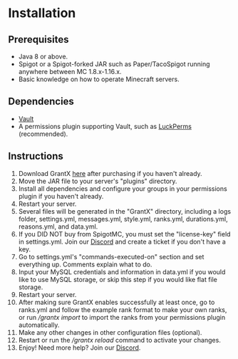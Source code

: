 # Installation

## Prerequisites
* Java 8 or above.
* Spigot or a Spigot-forked JAR such as Paper/TacoSpigot running anywhere between MC 1.8.x-1.16.x.
* Basic knowledge on how to operate Minecraft servers.

## Dependencies
* [Vault](https://dev.bukkit.org/projects/vault)
* A permissions plugin supporting Vault, such as [LuckPerms](https://www.spigotmc.org/resources/28140/) (recommended).

## Instructions
1. Download GrantX [here](https://demeng.dev/grantx) after purchasing if you haven't already.
2. Move the JAR file to your server's "plugins" directory.
3. Install all dependencies and configure your groups in your permissions plugin if you haven't already.
4. Restart your server.
5. Several files will be generated in the "GrantX" directory, including a logs folder, settings.yml, messages.yml, style.yml, ranks.yml, durations.yml, reasons.yml, and data.yml.
6. If you DID NOT buy from SpigotMC, you must set the "license-key" field in settings.yml. Join our [Discord](https://demeng.dev/discord) and create a ticket if you don't have a key.
7. Go to settings.yml's "commands-executed-on" section and set everything up. Comments explain what to do.
8. Input your MySQL credentials and information in data.yml if you would like to use MySQL storage, or skip this step if you would like flat file storage.
9. Restart your server.
10. After making sure GrantX enables successfully at least once, go to ranks.yml and follow the example rank format to make your own ranks, or run */grantx import* to import the ranks from your permissions plugin automatically.
11. Make any other changes in other configuration files (optional).
12. Restart or run the */grantx reload* command to activate your changes.
13. Enjoy! Need more help? Join our [Discord](https://demeng.dev/discord).
